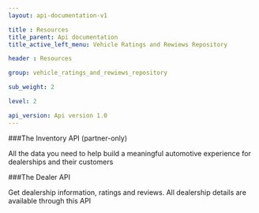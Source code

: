 ```yaml
---
layout: api-documentation-v1

title : Resources
title_parent: Api documentation
title_active_left_menu: Vehicle Ratings and Rewiews Repository

header : Resources

group: vehicle_ratings_and_rewiews_repository

sub_weight: 2

level: 2

api_version: Api version 1.0
---
```



###The Inventory API (partner-only)

All the data you need to help build a meaningful automotive experience for dealerships and their customers

###The Dealer API

Get dealership information, ratings and reviews. All dealership details are available through this API